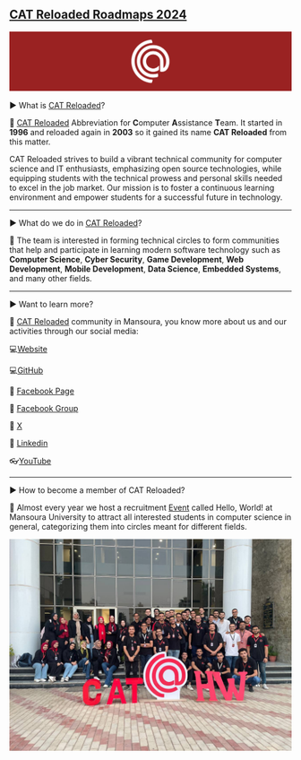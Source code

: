 ## [CAT Reloaded Roadmaps 2024](https://catreloaded.org "CAT Reloaded")

![CAT Cover](img/cover.png)

▶ What is [CAT Reloaded](https:/catreloaded.org "CAT Reloaded")?

📌 [CAT Reloaded](https://catreloaded.org "CAT Reloaded") Abbreviation for **C**omputer **A**ssistance **T**eam. It started in **1996** and reloaded again in **2003** so it gained its name **CAT Reloaded** from this matter.  

CAT Reloaded strives to build a vibrant technical community for computer science and IT enthusiasts, emphasizing open source technologies, while equipping students with the technical prowess and personal skills needed to excel in the job market.
Our mission is to foster a continuous learning environment and empower students for a successful future in technology.

---

▶ What do we do in [CAT Reloaded](https://catreloaded.org "CAT Reloaded")?

📌 The team is interested in forming technical circles to form communities that help and participate in learning modern software technology such as **Computer Science**, **Cyber Security**, **Game Development**, **Web Development**, **Mobile Development**, **Data Science**, **Embedded Systems**, and many other fields.

---

▶ Want to learn more?

📌 [CAT Reloaded](https://www.facebook.com/CATReloaded "CAT Reloaded") community in Mansoura, you know more about us and our activities through our social media:

💻[Website](https://catreloaded.org/ "Web site")

💻[GitHub](https://github.com/CATReloaded "Web site")

📱 [Facebook Page](https://www.facebook.com/pg/CATReloaded "Facebook Page")

📱 [Facebook Group](https://www.facebook.com/groups/catreloaded.team "Facebook Group")

📱 [X](https://x.com/CATReloaded "X")

📱 [Linkedin](https://www.linkedin.com/company/cat-reloaded/ "Linkedin")

👓[YouTube](https://www.youtube.com/user/CATReloaded "YouTube")

---

▶ How to become a member of CAT Reloaded?

📌 Almost every year we host a recruitment [Event](https://www.facebook.com/events/1427191697864892/) called Hello, World! at Mansoura University to attract all interested students in computer science in general, categorizing them into circles meant for different fields.

![CAT Logo](img/team.jpg)

